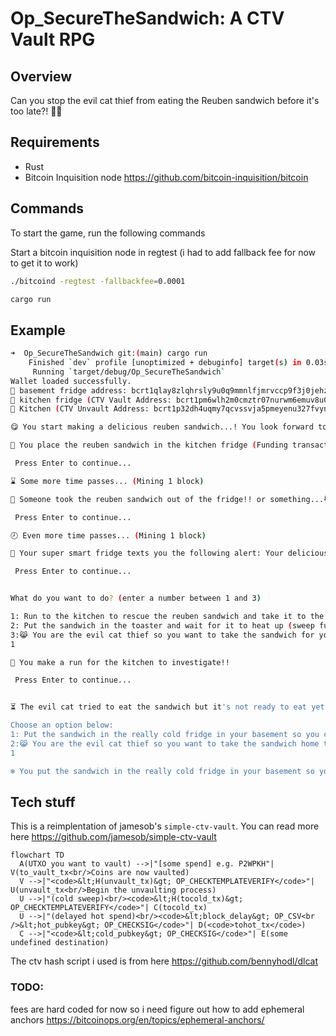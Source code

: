 # Op_SecureTheSandwich: A CTV Vault RPG

## Overview

Can you stop the evil cat thief from eating the Reuben sandwich before it's too late?! 🥪🐱

## Requirements

- Rust
- Bitcoin Inquisition node https://github.com/bitcoin-inquisition/bitcoin

## Commands

To start the game, run the following commands

Start a bitcoin inquisition node in regtest (i had to add fallback fee for now to get it to work)
```bash
./bitcoind -regtest -fallbackfee=0.0001
```

```bash
cargo run
```

## Example

```bash
➜  Op_SecureTheSandwich git:(main) cargo run
    Finished `dev` profile [unoptimized + debuginfo] target(s) in 0.03s
     Running `target/debug/Op_SecureTheSandwich`
Wallet loaded successfully.
🥶 basement fridge address: bcrt1qlay8zlqhrsly9u0q9mmnlfjmrvccp9f3j0jehz
🧊 kitchen fridge (CTV Vault Address: bcrt1pm6wlh2m0cmztr07nurwm6emuv8u0hann2md3jc9a40rjnp3m4trqea3w3q)
🍴 Kitchen (CTV Unvault Address: bcrt1p32dh4uqmy7qcvssvja5pmeyenu327fvyn5nks7908egux9376pnqfemal3)

😋 You start making a delicious reuben sandwich...! You look forward to eating it later, but hope your evil cat doesnt try to steal it first (Mining 101 blocks to funding address: bcrt1qv6zu4ectzyq4zneqhra4sxssceqcmxsw7gdk4v)

🥪 You place the reuben sandwich in the kitchen fridge (Funding transaction sent: 091a599788a3a6d1bbe42de1a527372b148db6e5453e92ce0046b24a2c77640c)

 Press Enter to continue...

⌛ Some more time passes... (Mining 1 block)

🚨 Someone took the reuben sandwich out of the fridge!! or something...😹 (Transaction from vault sent to unvault address: TXID 279bc3c4279e9edd130722ade1e85f0e0b7d518beff7d178852f97daa06c91df)

 Press Enter to continue...

🕗 Even more time passes... (Mining 1 block)

📲 Your super smart fridge texts you the following alert: Your delicious reuben sandwich has been taken from the fridge and moved in to the kitchen! (TXID 279bc3c4279e9edd130722ade1e85f0e0b7d518beff7d178852f97daa06c91df FOUND IN MEMPOOL!!)

 Press Enter to continue...


What do you want to do? (enter a number between 1 and 3)

1: Run to the kitchen to rescue the reuben sandwich and take it to the really cold fridge in your basement (sweep funds to cold storage address)
2: Put the sandwich in the toaster and wait for it to heat up (sweep funds to hot wallet address)
3:😹 You are the evil cat thief so you want to take the sandwich for yourself (sweep funds to theifs address)
1

🏃 You make a run for the kitchen to investigate!!

 Press Enter to continue...


⏳ The evil cat tried to eat the sandwich but it's not ready to eat yet!!! (hot wallet spend path failed as 100 blocks have not passed): Err(JsonRpc(Rpc(RpcError { code: -26, message: "non-BIP68-final", data: None })))

Choose an option below:
1: Put the sandwich in the really cold fridge in your basement so you can eat it later (sweep funds to cold storage address)
2:😹 You are the evil cat thief so you want to take the sandwich home to your own fridge and eat it later (try and sweep funds to a different cold storage address)
1

❄️ You put the sandwich in the really cold fridge in your basement so you can eat it later. You think to yourself that its really amazing how i can secure this sandwich so easily and not have to worry about backing up any crazy weird stuff to recreat the sandwich. You also think to yourself that it was a weird thing to think about (Transaction from vault to cold storage sent: ff2f76c9f144ea2b6f8220645ccb2a2c0a8b6f6d8696dfcb9b8ceffb95a581d7)
```

## Tech stuff

This is a reimplentation of jamesob's `simple-ctv-vault`. You can read more here https://github.com/jamesob/simple-ctv-vault


```mermaid
flowchart TD
  A(UTXO you want to vault) -->|"[some spend] e.g. P2WPKH"| V(to_vault_tx<br/>Coins are now vaulted)
  V -->|"<code>&lt;H(unvault_tx)&gt; OP_CHECKTEMPLATEVERIFY</code>"| U(unvault_tx<br/>Begin the unvaulting process)
  U -->|"(cold sweep)<br/><code>&lt;H(tocold_tx)&gt; OP_CHECKTEMPLATEVERIFY</code>"| C(tocold_tx)
  U -->|"(delayed hot spend)<br/><code>&lt;block_delay&gt; OP_CSV<br />&lt;hot_pubkey&gt; OP_CHECKSIG</code>"| D(<code>tohot_tx</code>)
  C -->|"<code>&lt;cold_pubkey&gt; OP_CHECKSIG</code>"| E(some undefined destination)
```


The ctv hash script i used is from here https://github.com/bennyhodl/dlcat


### TODO:

fees are hard coded for now so i need figure out how to add ephemeral anchors https://bitcoinops.org/en/topics/ephemeral-anchors/
